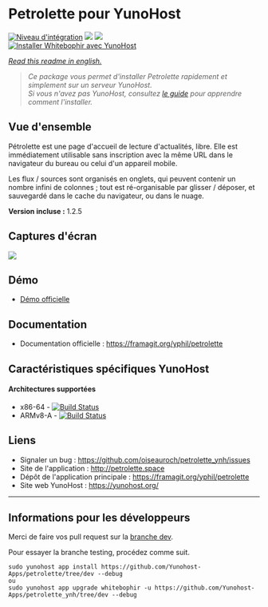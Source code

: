 # Petrolette pour YunoHost

[![Niveau d'intégration](https://dash.yunohost.org/integration/petrolette.svg)](https://dash.yunohost.org/appci/app/petrolette) ![](https://ci-apps.yunohost.org/ci/badges/petrolette.status.svg) ![](https://ci-apps.yunohost.org/ci/badges/petrolette.maintain.svg)  
[![Installer Whitebophir avec YunoHost](https://install-app.yunohost.org/install-with-yunohost.png)](https://install-app.yunohost.org/?app=petrolette)

*[Read this readme in english.](./README.md)* 

> *Ce package vous permet d'installer Petrolette rapidement et simplement sur un serveur YunoHost.  
Si vous n'avez pas YunoHost, consultez [le guide](https://yunohost.org/#/install) pour apprendre comment l'installer.*

## Vue d'ensemble

 Pétrolette est une page d'accueil de lecture d'actualités, libre. Elle est immédiatement utilisable sans inscription avec la même URL dans le navigateur du bureau ou celui d'un appareil mobile.

Les flux / sources sont organisés en onglets, qui peuvent contenir un nombre infini de colonnes ; tout est ré-organisable par glisser / déposer, et sauvegardé dans le cache du navigateur, ou dans le nuage.

**Version incluse :** 1.2.5

## Captures d'écran

![](https://framagit.org/yphil/assets/-/raw/master/img/petrolette.png)

## Démo

* [Démo officielle](petrolette.space)

## Documentation

 * Documentation officielle : https://framagit.org/yphil/petrolette

## Caractéristiques spécifiques YunoHost
#### Architectures supportées

* x86-64 - [![Build Status](https://ci-apps.yunohost.org/ci/logs/petrolette%20%28Apps%29.svg)](https://ci-apps.yunohost.org/ci/apps/petrolette/)
* ARMv8-A - [![Build Status](https://ci-apps-arm.yunohost.org/ci/logs/petrolette%20%28Apps%29.svg)](https://ci-apps-arm.yunohost.org/ci/apps/petrolette/)

## Liens

 * Signaler un bug : https://github.com/oiseauroch/petrolette_ynh/issues
 * Site de l'application : http://petrolette.space
 * Dépôt de l'application principale : https://framagit.org/yphil/petrolette
 * Site web YunoHost : https://yunohost.org/

---

## Informations pour les développeurs

Merci de faire vos pull request sur la [branche dev](https://github.com/oiseauroch/petrolette/tree/dev).

Pour essayer la branche testing, procédez comme suit.
```
sudo yunohost app install https://github.com/Yunohost-Apps/petrolette/tree/dev --debug
ou
sudo yunohost app upgrade whitebophir -u https://github.com/Yunohost-Apps/petrolette_ynh/tree/dev --debug
```
